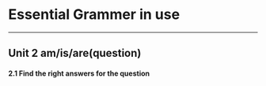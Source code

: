 # Essential Grammer in use
---
## Unit 2 am/is/are(question)
#### 2.1 Find the right answers for the question 

